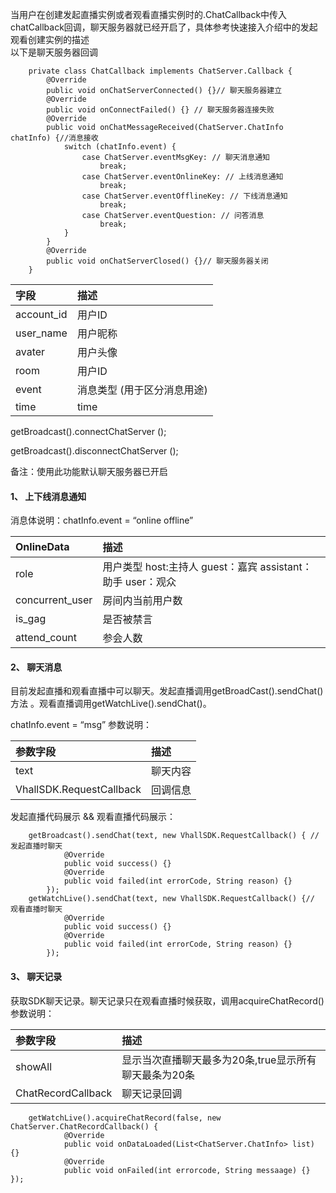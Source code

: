当用户在创建发起直播实例或者观看直播实例时的.ChatCallback中传入chatCallback回调，聊天服务器就已经开启了，具体参考快速接入介绍中的发起观看创建实例的描述  
以下是聊天服务器回调

```
    private class ChatCallback implements ChatServer.Callback {
        @Override
        public void onChatServerConnected() {}// 聊天服务器建立
        @Override
        public void onConnectFailed() {} // 聊天服务器连接失败
        @Override
        public void onChatMessageReceived(ChatServer.ChatInfo chatInfo) {//消息接收
            switch (chatInfo.event) {
                case ChatServer.eventMsgKey: // 聊天消息通知
                    break;
                case ChatServer.eventOnlineKey: // 上线消息通知
                    break;
                case ChatServer.eventOfflineKey: // 下线消息通知
                    break;
                case ChatServer.eventQuestion: // 问答消息
                    break;
            }
        }
        @Override
        public void onChatServerClosed() {}// 聊天服务器关闭
    }
```

| 字段 | 描述 |
| :--- | :--- |
| account_id |  用户ID|
| user_name |  用户昵称|
| avater |  用户头像|
| room |  用户ID|
| event|  消息类型 (用于区分消息用途)|
| time|  time|


getBroadcast().connectChatServer ();

getBroadcast().disconnectChatServer ();




备注：使用此功能默认聊天服务器已开启

#### 1、 上下线消息通知

消息体说明：chatInfo.event = “online offline”

| OnlineData | 描述 |
| :--- | :--- |
| role | 用户类型 host:主持人 guest：嘉宾 assistant：助手 user：观众|
| concurrent_user| 房间内当前用户数|
| is_gag | 是否被禁言|
| attend_count | 参会人数|

#### 2、 聊天消息

目前发起直播和观看直播中可以聊天。发起直播调用getBroadCast().sendChat()方法 。观看直播调用getWatchLive().sendChat()。

chatInfo.event = “msg”
参数说明：

| 参数字段 | 描述 |
| :--- | :--- |
| text| 聊天内容|
| VhallSDK.RequestCallback| 回调信息|

发起直播代码展示 && 观看直播代码展示：

```
    getBroadcast().sendChat(text, new VhallSDK.RequestCallback() { // 发起直播时聊天
            @Override
            public void success() {}
            @Override
            public void failed(int errorCode, String reason) {}
        });
    getWatchLive().sendChat(text, new VhallSDK.RequestCallback() {// 观看直播时聊天
            @Override
            public void success() {}
            @Override
            public void failed(int errorCode, String reason) {}
        });

```

#### 3、 聊天记录
获取SDK聊天记录。聊天记录只在观看直播时候获取，调用acquireChatRecord()
参数说明：

| 参数字段 | 描述 |
| :--- | :--- |
| showAll| 显示当次直播聊天最多为20条,true显示所有聊天最条为20条|
| ChatRecordCallback| 聊天记录回调|

```
    getWatchLive().acquireChatRecord(false, new ChatServer.ChatRecordCallback() {
            @Override
            public void onDataLoaded(List<ChatServer.ChatInfo> list) {}
            @Override
            public void onFailed(int errorcode, String messaage) {}
});


```


















